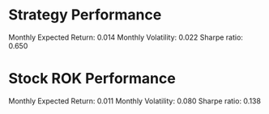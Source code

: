 # Strategy Performance
Monthly Expected Return: 0.014
Monthly Volatility: 0.022
Sharpe ratio: 0.650
# Stock ROK Performance
Monthly Expected Return: 0.011
Monthly Volatility: 0.080
Sharpe ratio: 0.138
